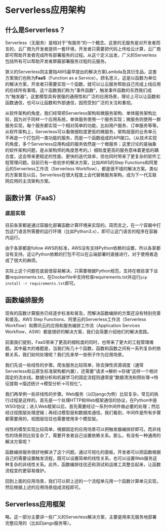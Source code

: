 # Serverless应用架构

## 什么是Serverless？

Serverless（无服务）是相对于”有服务“的一个概念。这里的无服务是对开发者而言的，云厂商为开发者提供一套环境，开发者只需要把代码上传给云计算，云厂商即可帮助开发者完成所有部署服务的过程。从这个定义出发，广义的Serverless包括所有可以帮助开发者屏蔽部署服务过程的云服务。

狭义的Serverless则主要指AWS最早提出的解决方案Lambda及其衍生品，这套方案我们也称为**FaaS**（Function as a Service）。顾名思义，这是以函数为单位的解决方案，开发者只需要实现一个函数，就可以让云服务帮助自己完成上线应用的后续所有事情。这个函数我们称为”事件函数“，触发事件函数的东西我们成为”触发器“。这套模型具有很强的通用性和广泛的应用场景，理论上可以让函数和函数通信，也可以让函数和外部通信，因而受到广泛的关注和重视。

从软件架构的角度，我们经常把Serverless架构和微服务架构、单体服务架构比较，因为对于同样一个应用系统，单体服务使用一个服务实现；微服务则使用一群服务实现，每个服务都实现一个相对简单的功能，比如用户服务、订单服务等等。从软件架构上，Serverless可以看做细粒度更低的微服务，架构层面的业务单元不再是一个打包同一类功能的服务，而是一个函数组成的API接口。（从技术实现的角度，多个Serverless应用构成的服务依然是一个微服务；这里讨论的是抽象的软件架构问题，是从架构师的角度思考的。）细粒度更高的服务意味着更低的耦合度，这会带来更稳定的性能、更快的迭代效率，但也同时带来了更复杂的软件工程管理问题。目前已有一些初步的解决方案，比如AWS的Step Functions和阿里云的Serverless工作流（Serverless Workflow），都是很不错的解决方案。类似的方案普及以后，Serverless在很大程度上会代替微服务架构，成为下一代互联网应用的主流架构方案。

## 函数计算（FaaS）


### 底层实现

目前各家都是通过容器化部署函数计算环境来实现的。简而言之，在一个容器中打包这门语言所需要的运行环境（比如Python3.x），即可让这门语言的程序在容器内运行。

由于各家都是follow AWS的标准，AWS没有支持Python依赖的设置，所以各家都没有支持。这让Python依赖的打包不可以在云端部署时直接进行，对于使用者造成了很大的麻烦。

实际上这个问题在底层很容易解决，只需要根据Python规范，支持在根目录下设置requirements.txt，在Dockerfile中支持检查requirements.txt并运行`pip install -r requirements.txt`即可。

## 函数编排服务

现有的函数计算服务已经逐步标准和普及，而解决函数编排的方案还没有特别完善和普及。AWS Step Functions、阿里云的Serverless工作流（Serverless Workflow）和腾讯云的应用和服务编排工作流（Application Services Workflow，ASW）都是很好的解决方案，我们会简要介绍他们的解决思路。

前面我们提到，FaaS带来了更高的细粒度的同时，也带来了更大的工程管理难题。其中最大的难题是，当我们有几十个函数，函数和函数之间有一系列复杂的依赖关系，我们如何处理呢？我们先来举一些例子作为应用场景。

我们先说一些线性的步骤。爬虫服务比较简单，除去弹性资源调度（通常Serverless和云原生标准架构都内置），还需要”请求->解析->存储“这样一个相对固定的流水线。数据分析和机器学习的固定流程则通常是”数据清洗和预处理->特征提取->描述统计->模型分析->可视化“。

我们再举例一些非线性的步骤。Web服务（以Django为例）比较复杂，常见的执行过程是这样的。首先是一个处理HTTP和Web框架通信的协议，在Python中是WSGI协议；进入Web框架以后，首先需要经过一系列中间件做必要的处理；然后经过视图层处理逻辑；再经过模型层和数据库通信。我们看到，中间件是所有步骤都需要用的，视图层往往也需要使用多个模型层。

线性的模型实现比较简单，根据固定的应用场景可以把触发器编排好即可。而非线性的场景则比较复杂了，需要开发者自己设置依赖关系。那么，有没有一种通用的解决方案呢？

函数编排服务很好地解决了这个问题。通过可视化的面板，开发者可以把函数根据自己的需要设置触发流程，既可以设置简单的线性关系，也可以设置Web服务这种复杂的非线性关系。此外，函数编排往往还和测试和运维工具整合起来，让函数流程变的更容易维护。

回到上面的应用场景，我们可以把上述的一个流程单元用一个函数计算单元实现，然后根据上述的应用场景组成流程即可。

## Serverless应用框架

略。这一部分主要讲一些广义的Serverless解决方案，主要是用来无服务地部署完整应用的（比如Django服务等）。

